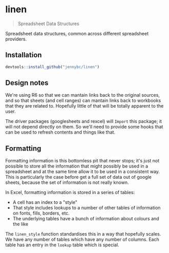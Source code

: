 # linen

> Spreadsheet Data Structures

Spreadsheet data structures, common across different spreadsheet providers.

## Installation

```r
devtools::install_github("jennybc/linen")
```

## Design notes

We're using R6 so that we can mantain links back to the original sources, and so that sheets (and cell ranges) can mantain links back to workbooks that they are related to.  Hopefully little of that will be totally apparent to the user.

The driver packages (googlesheets and rexcel) will `Import` this package; it will not depend directly on them.  So we'll need to provide some hooks that can be used to refresh contents and things like that.

## Formatting

Formatting information is this bottomless pit that never stops; it's just not possible to store all the information that might possibly be used in a spreadsheet and at the same time allow it to be used in a consistent way.  This is particularly the case before get a full set of data out of google sheets, because the set of information is not really known.

In Excel, formatting information is stored in a series of tables:

* A cell has an index to a "style"
* That style includes lookups to a number of other tables of information on fonts, fills, borders, etc.
* The underlying tables have a bunch of information about colours and the like

The `linen_style` function standardises this in a way that hopefully scales.  We have any number of tables which have any number of columns.  Each table has an entry in the `lookup` table which is special.
